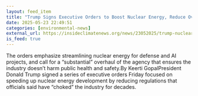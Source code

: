 ```yaml
---
layout: feed_item
title: "Trump Signs Executive Orders to Boost Nuclear Energy, Reduce Oversight"
date: 2025-05-23 22:49:51
categories: [environmental-news]
external_url: https://insideclimatenews.org/news/23052025/trump-nuclear-energy-executive-orders/
is_feed: true
---
```


The orders emphasize streamlining nuclear energy for defense and AI projects, and call for a “substantial” overhaul of the agency that ensures the industry doesn’t harm public health and safety.By Keerti GopalPresident Donald Trump signed a series of executive orders Friday focused on speeding up nuclear energy development by reducing regulations that officials said have “choked” the industry for decades.

